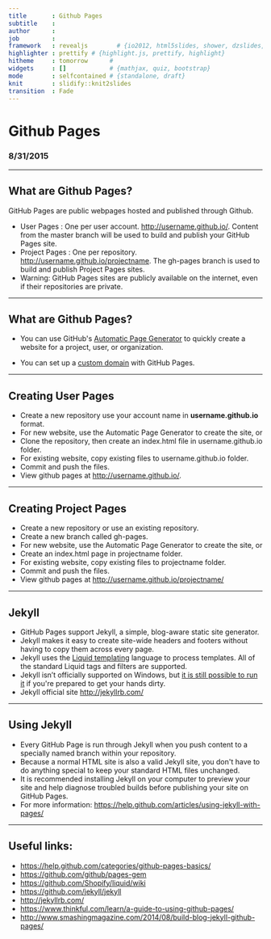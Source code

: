 ```yaml
---
title       : Github Pages
subtitle    : 
author      : 
job         : 
framework   : revealjs        # {io2012, html5slides, shower, dzslides, ...}
highlighter : prettify # {highlight.js, prettify, highlight}
hitheme     : tomorrow      # 
widgets     : []            # {mathjax, quiz, bootstrap}
mode        : selfcontained # {standalone, draft}
knit        : slidify::knit2slides
transition  : Fade
---
```


## <h1>Github Pages</h1>
<h3>8/31/2015</h3>

---

## What are Github Pages?

GitHub Pages are public webpages hosted and published through Github.

- User Pages : One per user account. http://username.github.io/. Content from the master branch will be used to build and publish your GitHub Pages site.
- Project Pages : One per repository. http://username.github.io/projectname. The gh-pages branch is used to build and publish Project Pages sites.
- Warning: GitHub Pages sites are publicly available on the internet, even if their repositories are private.

---

## What are Github Pages?

- You can use GitHub's [Automatic Page Generator](https://help.github.com/articles/creating-pages-with-the-automatic-generator/) to quickly create a website for a project, user, or organization.

- You can set up a [custom domain](https://help.github.com/articles/about-custom-domains-for-github-pages-sites/) with GitHub Pages.

---

## Creating User Pages

- Create a new repository use your account name in **username.github.io** format. 
- For new website, use the Automatic Page Generator to create the site, or
- Clone the repository, then create an index.html file in username.github.io folder.
- For existing website, copy existing files to username.github.io folder.
- Commit and push the files.
- View github pages at http://username.github.io/.

---

## Creating Project Pages

- Create a new repository or use an existing repository.
- Create a new branch called gh-pages.
- For new website, use the Automatic Page Generator to create the site, or
- Create an index.html page in projectname folder.
- For existing website, copy existing files to projectname folder.
- Commit and push the files.
- View github pages at http://username.github.io/projectname/

---

## Jekyll

- GitHub Pages support Jekyll, a simple, blog-aware static site generator.
- Jekyll makes it easy to create site-wide headers and footers without having to copy them across every page.
- Jekyll uses the [Liquid templating](https://github.com/Shopify/liquid/wiki) language to process templates. All of the standard Liquid tags and filters are supported.
- Jekyll isn’t officially supported on Windows, but [it is still possible to run it](http://jekyllrb.com/docs/windows/#installation) if you&#39;re prepared to get your hands dirty.
- Jekyll official site http://jekyllrb.com/

---

## Using Jekyll

- Every GitHub Page is run through Jekyll when you push content to a specially named branch within your repository.
- Because a normal HTML site is also a valid Jekyll site, you don't have to do anything special to keep your standard HTML files unchanged.
- It is recommended installing Jekyll on your computer to preview your site and help diagnose troubled builds before publishing your site on GitHub Pages.
- For more information: https://help.github.com/articles/using-jekyll-with-pages/


---
## Useful links:

- https://help.github.com/categories/github-pages-basics/
- https://github.com/github/pages-gem
- https://github.com/Shopify/liquid/wiki
- https://github.com/jekyll/jekyll
- http://jekyllrb.com/
- https://www.thinkful.com/learn/a-guide-to-using-github-pages/
- http://www.smashingmagazine.com/2014/08/build-blog-jekyll-github-pages/
